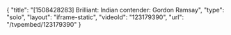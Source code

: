 {
    "title": "[1508428283] Brilliant: Indian contender: Gordon Ramsay",
    "type": "solo",
    "layout": "iframe-static",
    "videoId": "123179390",
    "url": "\/tvpembed\/123179390"
}